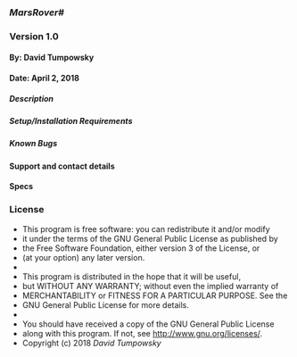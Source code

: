 ### _MarsRover#_
### Version 1.0
#### By: David Tumpowsky
#### Date: April 2, 2018

##### Description


##### Setup/Installation Requirements

##### Known Bugs

#### Support and contact details

#### Specs

### License
* This program is free software: you can redistribute it and/or modify
* it under the terms of the GNU General Public License as published by
* the Free Software Foundation, either version 3 of the License, or
* (at your option) any later version.
*
* This program is distributed in the hope that it will be useful,
* but WITHOUT ANY WARRANTY; without even the implied warranty of
* MERCHANTABILITY or FITNESS FOR A PARTICULAR PURPOSE.  See the
* GNU General Public License for more details.
*
* You should have received a copy of the GNU General Public License
* along with this program.  If not, see <http://www.gnu.org/licenses/>.
* Copyright (c) 2018 _David Tumpowsky_
####
